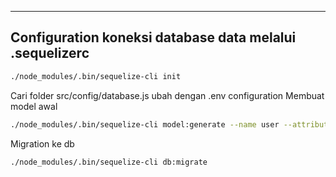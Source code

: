 ---

## Configuration koneksi database data melalui .sequelizerc
```sh
./node_modules/.bin/sequelize-cli init
```
Cari folder src/config/database.js ubah dengan .env configuration
Membuat model awal
```sh
./node_modules/.bin/sequelize-cli model:generate --name user --attributes username:string,password:string --underscored
```

Migration ke db 
```sh
./node_modules/.bin/sequelize-cli db:migrate
```

